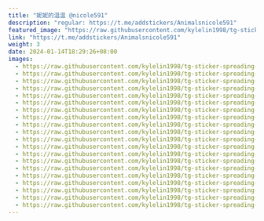 ```yaml
---
title: "妮妮的温温 @nicole591"
description: "regular: https://t.me/addstickers/Animalsnicole591"
featured_image: "https://raw.githubusercontent.com/kylelin1998/tg-sticker-spreading-worldwide-images/main/img/5bfc2cee-e934-4677-b4be-8aa5db754d20.jpg"
link: "https://t.me/addstickers/Animalsnicole591"
weight: 3
date: 2024-01-14T18:29:26+08:00
images:
  - https://raw.githubusercontent.com/kylelin1998/tg-sticker-spreading-worldwide-images/main/img/5bfc2cee-e934-4677-b4be-8aa5db754d20.jpg
  - https://raw.githubusercontent.com/kylelin1998/tg-sticker-spreading-worldwide-images/main/img/710699ff-2dc1-4783-b680-9b5def1e6719.jpg
  - https://raw.githubusercontent.com/kylelin1998/tg-sticker-spreading-worldwide-images/main/img/6dc5af95-5c68-4b13-9f43-320b3aa524c3.jpg
  - https://raw.githubusercontent.com/kylelin1998/tg-sticker-spreading-worldwide-images/main/img/0aedc058-cac4-45d6-99d0-03f7c7c8ea36.jpg
  - https://raw.githubusercontent.com/kylelin1998/tg-sticker-spreading-worldwide-images/main/img/80067132-12f7-45fc-89b4-8e0aaa0a982d.jpg
  - https://raw.githubusercontent.com/kylelin1998/tg-sticker-spreading-worldwide-images/main/img/4264a030-5bd5-4016-b3d2-9f0ec0f64329.jpg
  - https://raw.githubusercontent.com/kylelin1998/tg-sticker-spreading-worldwide-images/main/img/065bd5d3-6ba7-45a0-8a8a-e2fd5258d2fd.jpg
  - https://raw.githubusercontent.com/kylelin1998/tg-sticker-spreading-worldwide-images/main/img/173d22d8-0627-46bb-ba25-0155e23cc49f.jpg
  - https://raw.githubusercontent.com/kylelin1998/tg-sticker-spreading-worldwide-images/main/img/8679198c-9e33-4af8-b590-c26728c497fc.jpg
  - https://raw.githubusercontent.com/kylelin1998/tg-sticker-spreading-worldwide-images/main/img/c56e3e56-6097-4a26-a922-a5f011c08348.jpg
  - https://raw.githubusercontent.com/kylelin1998/tg-sticker-spreading-worldwide-images/main/img/c67457bd-0e0d-4897-81b4-1f0832d232fd.jpg
  - https://raw.githubusercontent.com/kylelin1998/tg-sticker-spreading-worldwide-images/main/img/31da555f-1839-4c24-aa7e-515dd7ee96dc.jpg
  - https://raw.githubusercontent.com/kylelin1998/tg-sticker-spreading-worldwide-images/main/img/d5585805-7076-43b1-a82d-2325cae63d33.jpg
  - https://raw.githubusercontent.com/kylelin1998/tg-sticker-spreading-worldwide-images/main/img/31385bb1-ffe9-41f1-b4f8-fa32e035ba4b.jpg
  - https://raw.githubusercontent.com/kylelin1998/tg-sticker-spreading-worldwide-images/main/img/3654f5f9-c3e1-457a-83e4-c9bf02c640ba.jpg
  - https://raw.githubusercontent.com/kylelin1998/tg-sticker-spreading-worldwide-images/main/img/6ecb5d5d-1b6a-4f48-b370-39ccd0b8a5c9.jpg
  - https://raw.githubusercontent.com/kylelin1998/tg-sticker-spreading-worldwide-images/main/img/d845d832-7199-49fa-a1f1-a1f7afe85d8c.jpg
  - https://raw.githubusercontent.com/kylelin1998/tg-sticker-spreading-worldwide-images/main/img/fe19cf06-1220-4f0c-90b5-5bb8461bc87f.jpg
  - https://raw.githubusercontent.com/kylelin1998/tg-sticker-spreading-worldwide-images/main/img/676c50ad-70f3-404e-82d0-6aa294f1345e.jpg
  - https://raw.githubusercontent.com/kylelin1998/tg-sticker-spreading-worldwide-images/main/img/6d83fcf4-bb66-426c-bdb5-678c787cf5ba.jpg
---
```

